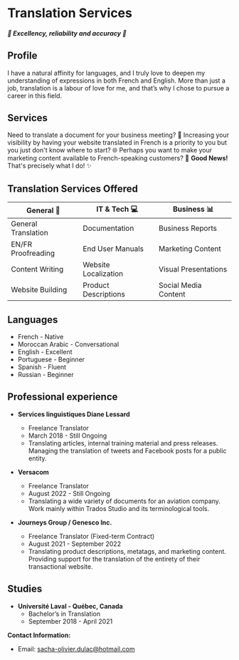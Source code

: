 # Translation Services

##### 🌟 Excellency, reliability and accuracy 🌟

## Profile
I have a natural affinity for languages, and I truly love to deepen my understanding of expressions in both French and English. More than just a job, translation is a labour of love for me, and that’s why I chose to pursue a career in this field.

## Services
Need to translate a document for your business meeting? 📄
Increasing your visibility by having your website translated in French is a priority to you but you just don't know where to start? 🌐
Perhaps you want to make your marketing content available to French-speaking customers? 💼
**Good News!** That's precisely what I do! ✨

## Translation Services Offered

| **General** 💼 | **IT & Tech** 💻 | **Business** 📊 |
|-----------------------|------------------|-----------------|
| General Translation   | Documentation    | Business Reports |
| EN/FR Proofreading    | End User Manuals | Marketing Content|
| Content Writing       | Website Localization | Visual Presentations|
| Website Building      | Product Descriptions | Social Media Content|

## Languages
- French - Native
- Moroccan Arabic - Conversational
- English - Excellent
- Portuguese - Beginner
- Spanish - Fluent
- Russian - Beginner

## Professional experience
- **Services linguistiques Diane Lessard**
  - Freelance Translator
  - March 2018 - Still Ongoing
  - Translating articles, internal training material and press releases. Managing the translation of tweets and Facebook posts for a public entity.

- **Versacom**
  - Freelance Translator
  - August 2022 - Still Ongoing
  - Translating a wide variety of documents for an aviation company. Work mainly within Trados Studio and its terminological tools.

- **Journeys Group / Genesco Inc.**
  - Freelance Translator (Fixed-term Contract)
  - August 2021 - September 2022
  - Translating product descriptions, metatags, and marketing content. Providing support for the translation of the entirety of their transactional website.

## Studies
- **Université Laval - Québec, Canada**
  - Bachelor’s in Translation
  - September 2018 - April 2021
  

**Contact Information:**
- Email: [sacha-olivier.dulac@hotmail.com](mailto:sacha-olivier.dulac@hotmail.com)
